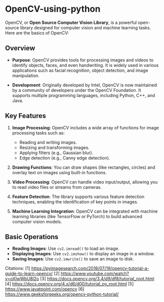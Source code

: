 # OpenCV-using-python
OpenCV, or **Open Source Computer Vision Library**, is a powerful open-source library designed for computer vision and machine learning tasks. Here are the basics of OpenCV:

## Overview

- **Purpose**: OpenCV provides tools for processing images and videos to identify objects, faces, and even handwriting. It is widely used in various applications such as facial recognition, object detection, and image manipulation.

- **Development**: Originally developed by Intel, OpenCV is now maintained by a community of developers under the OpenCV Foundation. It supports multiple programming languages, including Python, C++, and Java.

## Key Features

1. **Image Processing**: OpenCV includes a wide array of functions for image processing tasks such as:
   - Reading and writing images.
   - Resizing and transforming images.
   - Applying filters (e.g., Gaussian blur).
   - Edge detection (e.g., Canny edge detection).

2. **Drawing Functions**: You can draw shapes (like rectangles, circles) and overlay text on images using built-in functions.

3. **Video Processing**: OpenCV can handle video input/output, allowing you to read video files or streams from cameras.

4. **Feature Detection**: The library supports various feature detection techniques, enabling the identification of key points in images.

5. **Machine Learning Integration**: OpenCV can be integrated with machine learning libraries (like TensorFlow or PyTorch) to build advanced computer vision models.

## Basic Operations

- **Reading Images**: Use `cv2.imread()` to load an image.
- **Displaying Images**: Use `cv2.imshow()` to display an image in a window.
- **Saving Images**: Use `cv2.imwrite()` to save an image to disk.
  
Citations:
[1] https://pyimagesearch.com/2018/07/19/opencv-tutorial-a-guide-to-learn-opencv/
[2] https://www.youtube.com/watch?v=oXlwWbU8l2o
[3] https://docs.opencv.org/3.4/d9/df8/tutorial_root.html
[4] https://docs.opencv.org/4.x/d6/d00/tutorial_py_root.html
[5] https://www.javatpoint.com/opencv
[6] https://www.geeksforgeeks.org/opencv-python-tutorial/
